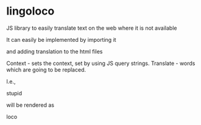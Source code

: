 # lingoloco
JS library to easily translate text on the web where it is not available

It can easily be implemented by importing it
<script src="lingoloco.js"></script>
and adding translation to the html files
<script>
  lingoloco.context(".title")
    .translate("stupid", "loco");
</script>

Context - sets the context, set by using JS query strings.
Translate - words which are going to be replaced.

I.e.,
<div class="title">
  stupid
</div>

will be rendered as

<div class="title">
  loco
</div>
